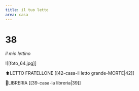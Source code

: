 ```yaml
---
title: il tuo letto
area: casa
---
```

# 38
_il mio lettino_

![[foto_64.jpg]]

⬆️LETTO FRATELLONE [[42-casa-il letto grande-MORTE|42]]

👀LIBRERIA [[39-casa-la libreria|39]]

